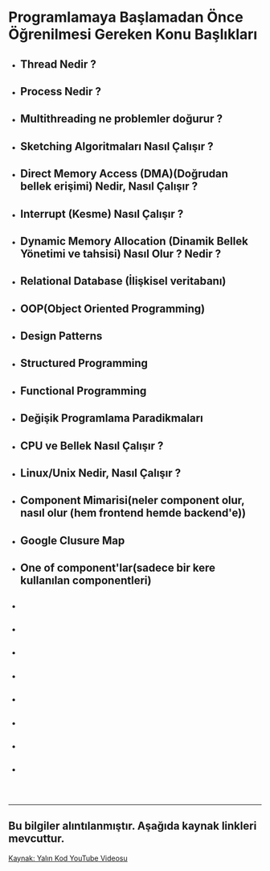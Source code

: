 # Programlamaya Başlamadan Önce Öğrenilmesi Gereken Konu Başlıkları

- ## Thread Nedir ?

- ## Process Nedir ?

- ## Multithreading ne problemler doğurur ?

- ## Sketching Algoritmaları Nasıl Çalışır ?

- ## Direct Memory Access (DMA)(Doğrudan bellek erişimi) Nedir, Nasıl Çalışır ?

- ## Interrupt (Kesme) Nasıl Çalışır ?

- ## Dynamic Memory Allocation (Dinamik Bellek Yönetimi ve tahsisi) Nasıl Olur ? Nedir ?

- ## Relational Database (İlişkisel veritabanı)

- ## OOP(Object Oriented Programming)

- ## Design Patterns

- ## Structured Programming

- ## Functional Programming

- ## Değişik Programlama Paradikmaları

- ## CPU ve Bellek Nasıl Çalışır ?

- ## Linux/Unix Nedir, Nasıl Çalışır ?

- ## Component Mimarisi(neler component olur, nasıl olur (hem frontend hemde backend'e))

- ## Google Clusure Map

- ## One of component'lar(sadece bir kere kullanılan componentleri)

- ##

- ##

- ##

- ##

- ##

- ##

- ##

- ##

<br>
<hr>

## Bu bilgiler alıntılanmıştır. Aşağıda kaynak linkleri mevcuttur.

[Kaynak: Yalın Kod YouTube Videosu](https://www.youtube.com/watch?v=Z_ic7EtAp_A)

